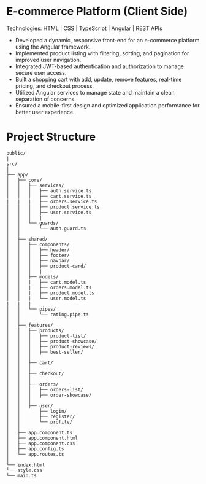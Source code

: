 # E-commerce Platform (Client Side)
Technologies: HTML | CSS | TypeScript | Angular | REST APIs

- Developed a dynamic, responsive front-end for an e-commerce platform using the Angular framework.
- Implemented product listing with filtering, sorting, and pagination for improved user navigation.
- Integrated JWT-based authentication and authorization to manage secure user access.
- Built a shopping cart with add, update, remove features, real-time pricing, and checkout process.
- Utilized Angular services to manage state and maintain a clean separation of concerns.
- Ensured a mobile-first design and optimized application performance for better user experience.


# Project Structure


```plaintext
public/
|
src/
│
├── app/
│   ├── core/
│   │   ├── services/
│   │   │   ├── auth.service.ts
│   │   │   ├── cart.service.ts
|   |   |   ├── orders.service.ts
│   │   │   ├── product.service.ts
│   │   │   ├── user.service.ts
│   │   │   |
│   │   └── guards/ 
│   │       └── auth.guard.ts
│   │
│   ├── shared/
│   │   ├── components/
│   │   │   ├── header/
│   │   │   ├── footer/
│   │   │   ├── navbar/
│   │   │   ├── product-card/
│   │   │   |
│   │   ├── models/
│   │   |   ├── cart.model.ts
│   │   |   ├── orders.model.ts
│   │   |   ├── product.model.ts
│   │   |   └── user.model.ts
|   |   |
│   │   └── pipes/
│   │       └── rating.pipe.ts
│   │
│   ├── features/
│   │   ├── products/
│   │   │   ├── product-list/
│   │   │   ├── product-showcase/
│   │   │   ├── product-reviews/
│   │   │   ├── best-seller/
│   │   │
│   │   ├── cart/
│   │   │
│   │   ├── checkout/
│   │   │
│   │   ├── orders/
│   │   │   ├── orders-list/
│   │   │   ├── order-showcase/
│   │   │
│   │   ├── user/
│   │       ├── login/
│   │       ├── register/
│   │       └── profile/
│   │
│   ├── app.component.ts
│   ├── app.component.html
│   ├── app.component.css
│   ├── app.config.ts
│   └── app.routes.ts
│
└── index.html
└── style.css
└── main.ts

